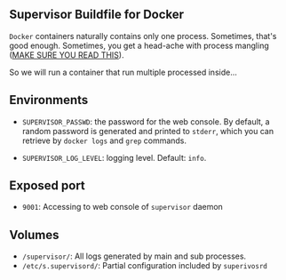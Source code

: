 ## Supervisor Buildfile for Docker

`Docker` containers naturally contains only one process.
Sometimes, that's good enough. Sometimes, you get a head-ache
with process mangling ([MAKE SURE YOU READ THIS][1]).

So we will run a container that run multiple processed inside...

## Environments

* `SUPERVISOR_PASSWD`: the password for the web console. By default,
  a random password is generated and printed to `stderr`, which you
  can retrieve by `docker logs` and `grep` commands.

* `SUPERVISOR_LOG_LEVEL`: logging level. Default: `info`.

## Exposed port

* `9001`: Accessing to web console of `supervisor` daemon

## Volumes

* `/supervisor/`: All logs generated by main and sub processes.
* `/etc/s.supervisord/`: Partial configuration included by `superivosrd`

[1]: http://web.archive.org/web/20150424090620/https://blog.phusion.nl/2015/01/20/docker-and-the-pid-1-zombie-reaping-problem/

